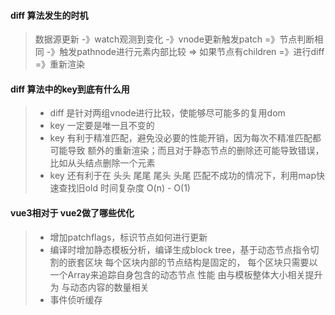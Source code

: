 <!--
 * @Descripttion:
 * @Author: ZhangYu
 * @Date: 2023-03-24 16:29:57
 * @LastEditors: ZhangYu
 * @LastEditTime: 2023-03-24 22:41:59
-->
#### diff 算法发生的时机
> 数据源更新 -》watch观测到变化 -》vnode更新触发patch =》节点判断相同 -》触发pathnode进行元素内部比较 => 如果节点有children =》进行diff =》重新渲染

#### diff 算法中的key到底有什么用
> - diff 是针对两组vnode进行比较，使能够尽可能多的复用dom
> - key 一定要是唯一且不变的
> - key 有利于精准匹配，避免没必要的性能开销，因为每次不精准匹配都可能导致
>       额外的重新渲染；而且对于静态节点的删除还可能导致错误，比如从头结点删除一个元素
> - key 还有利于在  头头 尾尾 尾头 头尾 匹配不成功的情况下，利用map快速查找旧old
>       时间复杂度 O(n) - O(1)

#### vue3相对于 vue2做了哪些优化
> - 增加patchflags，标识节点如何进行更新
> - 编译时增加静态模板分析，编译生成block tree，基于动态节点指令切割的嵌套区块
>   每个区块内部的节点结构是固定的， 每个区块只需要以一个Array来追踪自身包含的动态节点
>   性能 由与模板整体大小相关提升为  与动态内容的数量相关
> - 事件侦听缓存